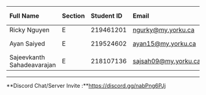 | Full Name    | Section | Student ID | Email              | Best Way to Contact | Discord Username |
| :----------- | :------ | :--------- | :----------------- | :------------------ | :--------------- |
| Ricky Nguyen | E       | 219461201  | ngurky@my.yorku.ca | 6475685805          | ngurky           |
| Ayan Saiyed  | E       | 219524602  | ayan15@my.yorku.ca | (437)-260-5169      | yxnkko           |
| Sajeevkanth Sahadeavarajan | E | 218107136 | sajsah09@my.yorku.ca | (905)-226-2277 | Swamigee |
---

**Discord Chat/Server Invite :**https://discord.gg/nabPng6PJj
